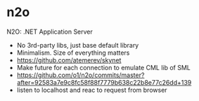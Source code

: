 # n2o
N2O: .NET Application Server

* No 3rd-party libs, just base default library
* Minimalism. Size of everything matters
* https://github.com/atemerev/skynet
* Make future for each connection to emulate CML lib of SML
* https://github.com/o1/n2o/commits/master?after=92583a7e9c8fc58f88f7779b638c22b8e77c26dd+139
* listen to localhost and reac to request from browser
